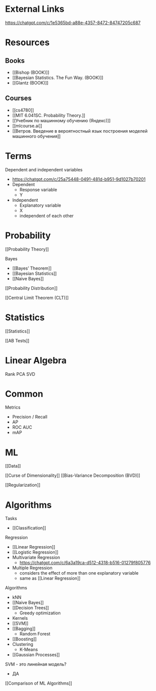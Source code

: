 
# External Links

https://chatgpt.com/c/1e5365bd-a88e-4357-8472-84747205c687


# Resources

## Books

- [[Bishop (BOOK)]]
- [[Bayesian Statistics. The Fun Way. (BOOK)]]
- [[Glantz (BOOK)]]
## Courses

- [[cs4780]]
- [[MIT 6.041SC. Probability Theory.]]
- [[Учебник по машинному обучению (Яндекс)]]
- [[mlcourse.ai]]
- [[Ветров. Введение в вероятностный язык построения моделей машинного обучения]]

# Terms

Dependent and independent variables
- https://chatgpt.com/c/25a75448-0491-481d-b951-9d1027b70201
- Dependent
	- Response variable
	- Y
- Independent
	- Explanatory variable
	- X
	- independent of each other

# Probability

[[Probability Theory]]

Bayes
- [[Bayes’ Theorem]]
- [[Bayesian Statistics]]
- [[Naive Bayes]]


[[Probability Distribution]]

[[Central Limit Theorem (CLT)]]

# Statistics

[[Statistics]]

[[AB Tests]]

# Linear Algebra

Rank
PCA
SVD

# Common

Metrics
- Precision / Recall
- AP
- ROC AUC
- mAP

# ML

[[Data]]

[[Curse of Dimensionality]]
[[Bias-Variance Decomposition (BVD)]]

[[Regularization]]

# Algorithms

Tasks
- [[Classification]]

Regression
- [[Linear Regression]]
- [[Logistic Regression]]
- Multivariate Regression
	- https://chatgpt.com/c/6a3a19ca-d512-4318-b516-01279f805776
- Multiple Regression
	- considers the effect of more than one explanatory variable
	- same as [[Linear Regression]]

Algorithms
- kNN
- [[Naive Bayes]]
- [[Decision Trees]]
	- Greedy optimization
- Kernels
- [[SVM]]
- [[Bagging]]
	- Random Forest
- [[Boosting]]
- Clustering
	- K-Means
- [[Gaussian Processes]]

SVM - это линейная модель?
- ДА

[[Comparison of ML Algorithms]]

